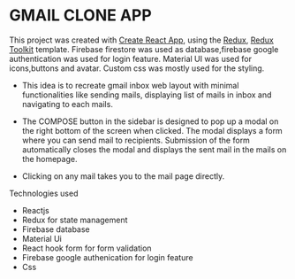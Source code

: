 # GMAIL CLONE APP

This project was created with [Create React App](https://github.com/codetophel/gmail-clone), using the [Redux](https://redux.js.org/), [Redux Toolkit](https://redux-toolkit.js.org/) template. Firebase firestore was used as database,firebase google authentication was used for login feature. Material UI was used for icons,buttons and avatar. Custom css was mostly used for the styling.

- This idea is to recreate gmail inbox web layout with minimal functionalities like sending mails, displaying list of mails in inbox and navigating to each mails.

- The COMPOSE button in the sidebar is designed to pop up a modal on the right bottom of the screen when clicked.
  The modal displays a form where you can send mail to recipients. Submission of the form automatically closes the modal and displays the sent mail in the mails on the homepage.

- Clicking on any mail takes you to the mail page directly.

Technologies used

- Reactjs
- Redux for state management
- Firebase database
- Material Ui
- React hook form for form validation
- Firebase google authenication for login feature
- Css
